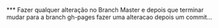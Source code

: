 *** Fazer qualquer alteração no Branch Master e depois que terminar mudar para a branch gh-pages fazer uma alteracao depois um commit... 

